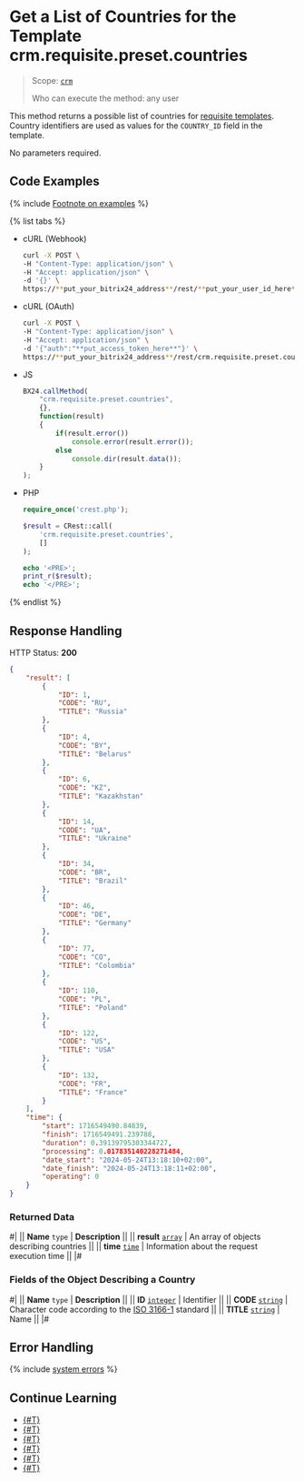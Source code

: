 # Get a List of Countries for the Template crm.requisite.preset.countries

> Scope: [`crm`](../../../scopes/permissions.md)
>
> Who can execute the method: any user

This method returns a possible list of countries for [requisite templates](./index.md). Country identifiers are used as values for the `COUNTRY_ID` field in the template.

No parameters required.

## Code Examples

{% include [Footnote on examples](../../../../_includes/examples.md) %}

{% list tabs %}

- cURL (Webhook)

    ```bash
    curl -X POST \
    -H "Content-Type: application/json" \
    -H "Accept: application/json" \
    -d '{}' \
    https://**put_your_bitrix24_address**/rest/**put_your_user_id_here**/**put_your_webhook_here**/crm.requisite.preset.countries
    ```

- cURL (OAuth) 

    ```bash
    curl -X POST \
    -H "Content-Type: application/json" \
    -H "Accept: application/json" \
    -d '{"auth":"**put_access_token_here**"}' \
    https://**put_your_bitrix24_address**/rest/crm.requisite.preset.countries
    ```

- JS

    ```js
    BX24.callMethod(
        "crm.requisite.preset.countries",
        {},
        function(result)
        {
            if(result.error())
                console.error(result.error());
            else
                console.dir(result.data());
        }
    );
    ```

- PHP

    ```php
    require_once('crest.php');

    $result = CRest::call(
        'crm.requisite.preset.countries',
        []
    );

    echo '<PRE>';
    print_r($result);
    echo '</PRE>';
    ```

{% endlist %}

## Response Handling

HTTP Status: **200**

```json
{
    "result": [
        {
            "ID": 1,
            "CODE": "RU",
            "TITLE": "Russia"
        },
        {
            "ID": 4,
            "CODE": "BY",
            "TITLE": "Belarus"
        },
        {
            "ID": 6,
            "CODE": "KZ",
            "TITLE": "Kazakhstan"
        },
        {
            "ID": 14,
            "CODE": "UA",
            "TITLE": "Ukraine"
        },
        {
            "ID": 34,
            "CODE": "BR",
            "TITLE": "Brazil"
        },
        {
            "ID": 46,
            "CODE": "DE",
            "TITLE": "Germany"
        },
        {
            "ID": 77,
            "CODE": "CO",
            "TITLE": "Colombia"
        },
        {
            "ID": 110,
            "CODE": "PL",
            "TITLE": "Poland"
        },
        {
            "ID": 122,
            "CODE": "US",
            "TITLE": "USA"
        },
        {
            "ID": 132,
            "CODE": "FR",
            "TITLE": "France"
        }
    ],
    "time": {
        "start": 1716549490.84839,
        "finish": 1716549491.239788,
        "duration": 0.39139795303344727,
        "processing": 0.017835140228271484,
        "date_start": "2024-05-24T13:18:10+02:00",
        "date_finish": "2024-05-24T13:18:11+02:00",
        "operating": 0
    }
}
```

### Returned Data

#|
|| **Name**
`type` | **Description** ||
|| **result**
[`array`](../../../data-types.md) | An array of objects describing countries ||
|| **time**
[`time`](../../../data-types.md) | Information about the request execution time ||
|#

### Fields of the Object Describing a Country

#|
|| **Name**
`type` | **Description** ||
|| **ID**
[`integer`](../../../data-types.md) | Identifier ||
|| **CODE**
[`string`](../../../data-types.md) | Character code according to the [ISO 3166-1](https://www.iso.org/iso-3166-country-codes.html) standard ||
|| **TITLE**
[`string`](../../../data-types.md) | Name ||
|#

## Error Handling

{% include [system errors](../../../../_includes/system-errors.md) %}

## Continue Learning

- [{#T}](./crm-requisite-preset-add.md)
- [{#T}](./crm-requisite-preset-update.md)
- [{#T}](./crm-requisite-preset-get.md)
- [{#T}](./crm-requisite-preset-list.md)
- [{#T}](./crm-requisite-preset-delete.md)
- [{#T}](./crm-requisite-preset-fields.md)